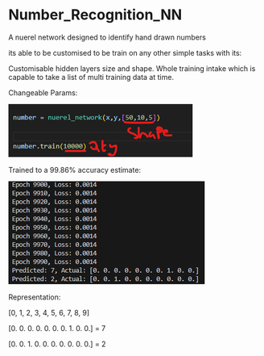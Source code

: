 # Number_Recognition_NN

A nuerel network designed to identify hand drawn numbers

its able to be customised to be train on any other simple tasks with its:

Customisable hidden layers size and shape.
Whole training intake which is capable to take a list of multi training data at time.


Changeable Params:

![Alt text](Params.png)  



Trained to a 99.86% accuracy estimate:  

![Alt text](Training.png)  


Representation:

[0, 1, 2, 3, 4, 5, 6, 7, 8, 9]

[0. 0. 0. 0. 0. 0. 0. 1. 0. 0.] = 7

[0. 0. 1. 0. 0. 0. 0. 0. 0. 0.] = 2
